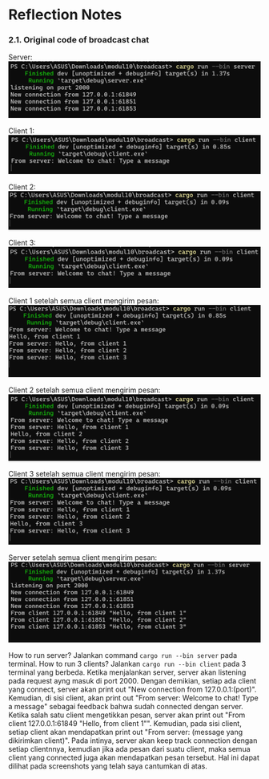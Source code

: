 # Reflection Notes

### 2.1. Original code of broadcast chat

Server:
![alt text](image.png)

Client 1:
![alt text](image-1.png)

Client 2:
![alt text](image-2.png)

Client 3:
![alt text](image-3.png)

Client 1 setelah semua client mengirim pesan:
![alt text](image-5.png)

Client 2 setelah semua client mengirim pesan:
![alt text](image-6.png)

Client 3 setelah semua client mengirim pesan:
![alt text](image-7.png)

Server setelah semua client mengirim pesan:
![alt text](image-4.png)

How to run server? Jalankan command `cargo run --bin server` pada terminal. 
How to run 3 clients? Jalankan `cargo run --bin client` pada 3 terminal yang berbeda.
Ketika menjalankan server, server akan listening pada request ayng masuk di port 2000. Dengan demikian, setiap ada client yang connect, server akan print out "New connection from 127.0.0.1:(port)". Kemudian, di sisi client, akan print out "From server: Welcome to chat! Type a message" sebagai feedback bahwa sudah connected dengan server. Ketika salah satu client mengetikkan pesan, server akan print out "From client 127.0.0.1:61849 "Hello, from client 1"". Kemudian, pada sisi client, setiap client akan mendapatkan print out "From server: (message yang dikirimkan client)". Pada intinya, server akan keep track connection dengan setiap clientnnya, kemudian jika ada pesan dari suatu client, maka semua client yang connected juga akan mendapatkan pesan tersebut. Hal ini dapat dilihat pada screenshots yang telah saya cantumkan di atas.

